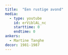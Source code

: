 ```yaml
---
title:  "Een rustige avond"
media:
  - type: youtube
    id: erViblAL_nc
    starttime: 0
    endtime: 0
ankers:
  - Martine Tanghe
decor: 1981-1987
---
```

